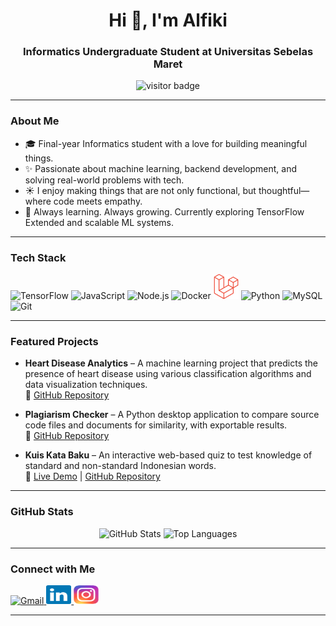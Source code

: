 <h1 align="center">Hi 👋, I'm Alfiki</h1>
<h3 align="center">Informatics Undergraduate Student at Universitas Sebelas Maret</h3>

<p align="center">
  <img src="https://visitor-badge.laobi.icu/badge?page_id=alfikiafan" alt="visitor badge"/>
</p>

---

### About Me

- 🎓 Final-year Informatics student with a love for building meaningful things.
- ✨ Passionate about machine learning, backend development, and solving real-world problems with tech.
- ☀️ I enjoy making things that are not only functional, but thoughtful—where code meets empathy.
- 🌱 Always learning. Always growing. Currently exploring TensorFlow Extended and scalable ML systems.

---

### Tech Stack

<p align="left">
  <img src="https://cdn.jsdelivr.net/gh/devicons/devicon/icons/tensorflow/tensorflow-original.svg" alt="TensorFlow" width="40" height="40"/>
  <img src="https://cdn.jsdelivr.net/gh/devicons/devicon/icons/javascript/javascript-original.svg" alt="JavaScript" width="40" height="40"/>
  <img src="https://cdn.jsdelivr.net/gh/devicons/devicon/icons/nodejs/nodejs-original.svg" alt="Node.js" width="40" height="40"/>
  <img src="https://cdn.jsdelivr.net/gh/devicons/devicon/icons/docker/docker-original.svg" alt="Docker" width="40" height="40"/>
  <img src="https://raw.githubusercontent.com/devicons/devicon/refs/heads/master/icons/laravel/laravel-original.svg" alt="Laravel" width="40" height="40"/>
  <img src="https://cdn.jsdelivr.net/gh/devicons/devicon/icons/python/python-original.svg" alt="Python" width="40" height="40"/>
  <img src="https://cdn.jsdelivr.net/gh/devicons/devicon/icons/mysql/mysql-original.svg" alt="MySQL" width="40" height="40"/>
  <img src="https://cdn.jsdelivr.net/gh/devicons/devicon/icons/git/git-original.svg" alt="Git" width="40" height="40"/>
</p>

---

### Featured Projects

- **Heart Disease Analytics** – A machine learning project that predicts the presence of heart disease using various classification algorithms and data visualization techniques.  
  🔗 [GitHub Repository](https://github.com/alfikiafan/heart-disease-analytics)

- **Plagiarism Checker** – A Python desktop application to compare source code files and documents for similarity, with exportable results.  
  🔗 [GitHub Repository](https://github.com/alfikiafan/plagiarism-checker)

- **Kuis Kata Baku** – An interactive web-based quiz to test knowledge of standard and non-standard Indonesian words.  
  🔗 [Live Demo](https://alfikiafan.github.io/kuis-kata-baku/) | [GitHub Repository](https://github.com/alfikiafan/kuis-kata-baku)

---

### GitHub Stats

<div align="center">
  <img src="https://github-readme-stats.vercel.app/api?username=alfikiafan&show_icons=true&hide_border=true&bg_color=00000000&theme=github_dark_dimmed" alt="GitHub Stats"/>
  <img src="https://github-readme-stats.vercel.app/api/top-langs/?username=alfikiafan&layout=compact&hide_border=true&bg_color=00000000&theme=github_dark_dimmed" alt="Top Languages"/>
</div>

---

### Connect with Me

<p align="left">
  <a href="mailto:alfikiafan@gmail.com" target="_blank">
    <img src="https://img.shields.io/badge/Gmail-D14836?style=for-the-badge&logo=gmail&logoColor=white" alt="Gmail"/>
  </a>
  <a href="https://linkedin.com/in/alfiki" target="_blank">
    <img src="https://raw.githubusercontent.com/CLorant/readme-social-icons/main/medium/filled/linkedin.svg" alt="LinkedIn" height="30" width="40"/>
  </a>
  <a href="https://instagram.com/alfikiafan" target="_blank">
    <img src="https://raw.githubusercontent.com/CLorant/readme-social-icons/main/medium/filled/instagram.svg" alt="Instagram" height="30" width="40"/>
  </a>
</p>

---
